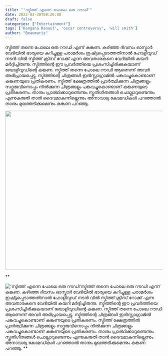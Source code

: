 ```yaml
---
title: "'സ്മിത്ത് എന്നെ പോലെ ഒരു റൗഡി'"
date: 2022-03-30T08:26:08
draft: false
categories: ["Entertainment"]
tags: ['Kangana Ranaut', 'oscar controversy', 'will smith']
author: "Beaumaris"
---
```


സ്മിത്ത് തന്നെ പോലെ ഒരു റൗഡി എന്ന് കങ്കണ. കഴിഞ്ഞ ദിവസം ഓസ്കാർ വേദിയിൽ ഭാര്യയെ കുറിച്ചുള്ള പരാമർശം ഇഷ്ട്ടപ്പെടാത്തതിനാൽ ഹോളിവുഡ് നടൻ വിൽ സ്മിത്ത് ക്രിസ് റോക്ക് എന്ന അവതാരകനെ വേദിയിൽ കയറി മർദ്ദിച്ചിരുന്നു. സ്മിത്തിന്റെ ഈ പ്രവർത്തിയെ പ്രശംസിച്ചിരിക്കുകയാണ് ബോളിവുഡിന്റെ കങ്കണ. സ്മിത്ത് തന്നെ പോലെ റൗഡി ആണെന്ന് അവർ അഭിപ്രായപ്പെട്ടു. സ്മിത്തിന്റെ ചിത്രങ്ങൾ ഇൻസ്റ്റാഗ്രാമിൽ പങ്കുവച്ചുകൊണ്ടാണ് കങ്കണയുടെ പ്രതികരണം. സ്മിത്ത് ക്ഷേത്രത്തിൽ പ്രാർത്ഥിക്കുന്ന ചിത്രങ്ങളും സദ്ഗുരുവിനൊപ്പം നിൽക്കുന്ന ചിത്രങ്ങളും പങ്കുവച്ചുകൊണ്ടാണ് കങ്കണയുടെ പ്രതികരണം. താനും പ്രാര്ഥിക്കാറുണ്ടെന്നും സ്തുതിഗീതങ്ങൾ ചൊല്ലാറുണ്ടെന്നും എന്നുകരുതി താൻ ദൈവമാകുന്നില്ലെന്നും അനാവശ്യ കോമഡികൾ പറഞ്ഞാൽ താനും മുഖത്തടിക്കുമെന്നും കങ്കണ പറഞ്ഞു.

<img class="alignnone size-full wp-image-327830" src="https://cdn.boolokam.com/articles/2022/03/mjm.jpg" alt="" width="889" height="508" />

**


!['സ്മിത്ത് എന്നെ പോലെ ഒരു റൗഡി'](https://cdn.boolokam.com/articles/2022/03/mjm.jpg)സ്മിത്ത് തന്നെ പോലെ ഒരു റൗഡി എന്ന് കങ്കണ. കഴിഞ്ഞ ദിവസം ഓസ്കാർ വേദിയിൽ ഭാര്യയെ കുറിച്ചുള്ള പരാമർശം ഇഷ്ട്ടപ്പെടാത്തതിനാൽ ഹോളിവുഡ് നടൻ വിൽ സ്മിത്ത് ക്രിസ് റോക്ക് എന്ന അവതാരകനെ വേദിയിൽ കയറി മർദ്ദിച്ചിരുന്നു. സ്മിത്തിന്റെ ഈ പ്രവർത്തിയെ പ്രശംസിച്ചിരിക്കുകയാണ് ബോളിവുഡിന്റെ കങ്കണ. സ്മിത്ത് തന്നെ പോലെ റൗഡി ആണെന്ന് അവർ അഭിപ്രായപ്പെട്ടു. സ്മിത്തിന്റെ ചിത്രങ്ങൾ ഇൻസ്റ്റാഗ്രാമിൽ പങ്കുവച്ചുകൊണ്ടാണ് കങ്കണയുടെ പ്രതികരണം. സ്മിത്ത് ക്ഷേത്രത്തിൽ പ്രാർത്ഥിക്കുന്ന ചിത്രങ്ങളും സദ്ഗുരുവിനൊപ്പം നിൽക്കുന്ന ചിത്രങ്ങളും പങ്കുവച്ചുകൊണ്ടാണ് കങ്കണയുടെ പ്രതികരണം. താനും പ്രാര്ഥിക്കാറുണ്ടെന്നും സ്തുതിഗീതങ്ങൾ ചൊല്ലാറുണ്ടെന്നും എന്നുകരുതി താൻ ദൈവമാകുന്നില്ലെന്നും അനാവശ്യ കോമഡികൾ പറഞ്ഞാൽ താനും മുഖത്തടിക്കുമെന്നും കങ്കണ പറഞ്ഞു. **
